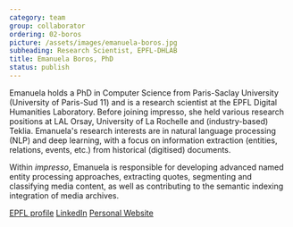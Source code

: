 ```yaml
---
category: team
group: collaborator
ordering: 02-boros
picture: /assets/images/emanuela-boros.jpg
subheading: Research Scientist, EPFL-DHLAB
title: Emanuela Boros, PhD
status: publish
---
```


Emanuela holds a PhD in Computer Science from Paris-Saclay University (University of Paris-Sud 11) and is a research scientist at the EPFL Digital Humanities Laboratory. Before joining impresso, she held various research positions at LAL Orsay, University of La Rochelle and (industry-based) Teklia. Emanuela's research interests are in natural language processing (NLP) and deep learning, with a focus on information extraction (entities, relations, events, etc.) from historical (digitised) documents.

Within *impresso*, Emanuela is responsible for developing advanced named entity processing approaches, extracting quotes, segmenting and classifying media content, as well as contributing to the semantic indexing integration of media archives.

[EPFL profile](https://people.epfl.ch/emanuela.boros?lang=en) [LinkedIn](https://www.linkedin.com/in/emanuelaboros/) [Personal Website](https://emanuelaboros.github.io/)
